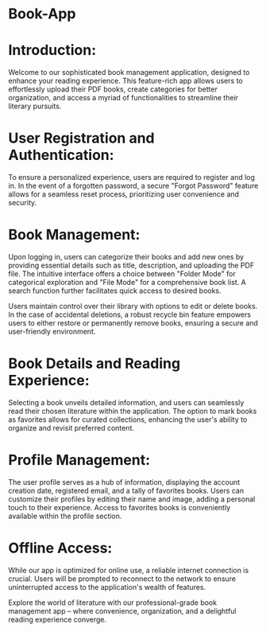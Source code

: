 # Book-App

# Introduction:
Welcome to our sophisticated book management application, designed to enhance your reading experience. This feature-rich app allows users to effortlessly upload their PDF books, create categories for better organization, and access a myriad of functionalities to streamline their literary pursuits.

# User Registration and Authentication:
To ensure a personalized experience, users are required to register and log in. In the event of a forgotten password, a secure "Forgot Password" feature allows for a seamless reset process, prioritizing user convenience and security.

# Book Management:
Upon logging in, users can categorize their books and add new ones by providing essential details such as title, description, and uploading the PDF file. The intuitive interface offers a choice between "Folder Mode" for categorical exploration and "File Mode" for a comprehensive book list. A search function further facilitates quick access to desired books.

Users maintain control over their library with options to edit or delete books. In the case of accidental deletions, a robust recycle bin feature empowers users to either restore or permanently remove books, ensuring a secure and user-friendly environment.

# Book Details and Reading Experience:
Selecting a book unveils detailed information, and users can seamlessly read their chosen literature within the application. The option to mark books as favorites allows for curated collections, enhancing the user's ability to organize and revisit preferred content.

# Profile Management:
The user profile serves as a hub of information, displaying the account creation date, registered email, and a tally of favorites books. Users can customize their profiles by editing their name and image, adding a personal touch to their experience. Access to favorites books is conveniently available within the profile section.

# Offline Access:
While our app is optimized for online use, a reliable internet connection is crucial. Users will be prompted to reconnect to the network to ensure uninterrupted access to the application's wealth of features.

Explore the world of literature with our professional-grade book management app – where convenience, organization, and a delightful reading experience converge.
